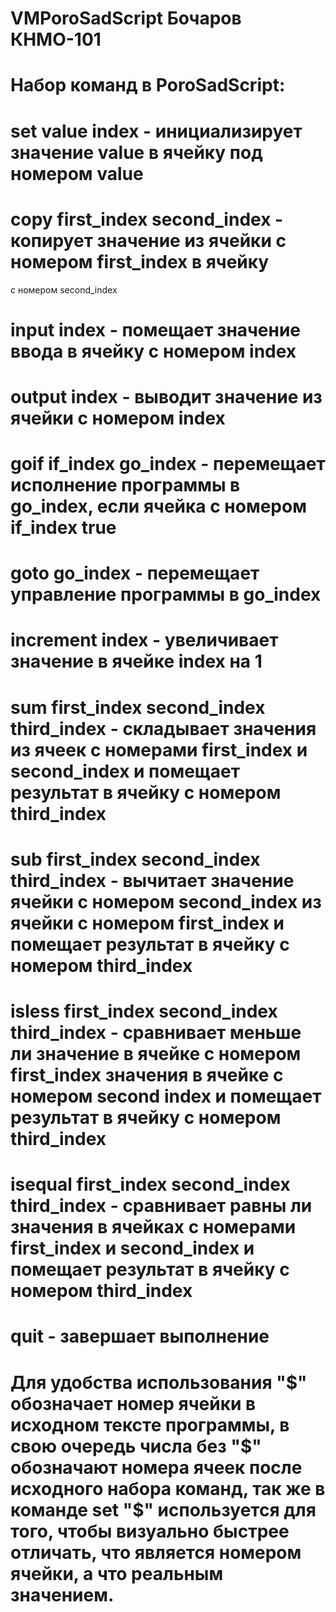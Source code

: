 # VMPoroSadScript Бочаров КНМО-101
# Набор команд в PoroSadScript:
# set value index - инициализирует значение value в ячейку под номером value
# copy first_index second_index - копирует значение из ячейки с номером first_index в ячейку
с номером second_index
# input index - помещает значение ввода в ячейку с номером index
# output index - выводит значение из ячейки с номером index
# goif if_index go_index - перемещает исполнение программы в go_index, если ячейка с номером if_index true
# goto go_index - перемещает управление программы в go_index
# increment index - увеличивает значение в ячейке index на 1
# sum first_index second_index third_index - складывает значения из ячеек с номерами first_index и second_index и помещает результат в ячейку с номером third_index
# sub first_index second_index third_index - вычитает значение ячейки с номером second_index из ячейки с номером first_index и помещает результат в ячейку с номером third_index
# isless first_index second_index third_index - сравнивает меньше ли значение в ячейке с номером first_index значения в ячейке с номером second index и помещает результат в ячейку с номером third_index
# isequal first_index second_index third_index - сравнивает равны ли значения в ячейках с номерами first_index и second_index и помещает результат в ячейку с номером third_index
# quit - завершает выполнение
# Для удобства использования "$" обозначает номер ячейки в исходном тексте программы, в свою очередь числа без "$" обозначают номера ячеек после исходного набора команд, так же в команде set "$" используется для того, чтобы визуально быстрее отличать, что является номером ячейки, а что реальным значением.
